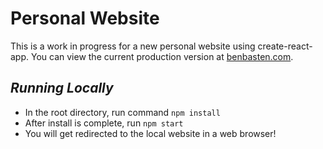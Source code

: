 
# Personal Website

  

This is a work in progress for a new personal website using create-react-app. You can view the current production version at [benbasten.com](https://benbasten.com/).

  

## *Running Locally*

* In the root directory, run command `npm install`
* After install is complete, run `npm start`
* You will get redirected to the local website in a web browser!

